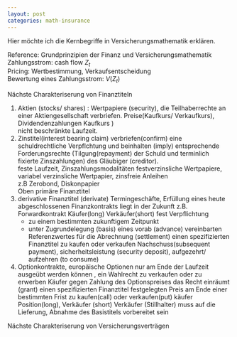 ```yaml
---
layout: post
categories: math-insurance
---
```


Hier möchte ich die Kernbegriffe in Versicherungsmathematik erklären.

Reference: Grundprinzipien der Finanz und Versicherungsmathematik 
Zahlungsstrom: cash flow ${Z_t}$ \
Pricing: Wertbestimmung, Verkaufsentscheidung \
Bewertung eines Zahlungsstrom: $V({Z_t})$

Nächste Charakteriserung von Finanztiteln
1. Aktien (stocks/ shares) : Wertpapiere (security), die Teilhaberrechte an einer Aktiengesellschaft verbriefen. Preise(Kaufkurs/ Verkaufkurs), Dividendenzahlungen
Kaufkurs ) \
    nicht beschränkte Laufzeit. 
2. Zinstitel(interest bearing claim) verbriefen(confirm) eine schuldrechtliche Verpflchtung und beinhalten (imply) entsprechende Forderungsrechte (Tilgung(repayment) der Schuld und terminlich fixierte Zinszahlungen) des Gläubiger (creditor).\
feste Laufzeit, Zinszahlungsmodalitäten festverzinsliche Wertpapiere, variabel verzinsliche Wertpapier, zinsfreie Anleihen \
   z.B Zerobond, Diskonpapier \
Oben primäre Finanztitel
4. derivative Finanztitel (derivate) Termingeschäfte, Erfüllung eines heute abgeschlossenen Finanzkontrakts liegt in der Zukunft
z.B. Forwardkontrakt Käufer(long) Verkäufer(short) fest Verpflichtung
   * zu einem bestimmten zukunftigem Zeitpunkt
   * unter Zugrundelegung (basis) eines vorab (advance) vereinbarten Referenzwertes für die Abrechnung (settlement)
einen spezifizierten Finanztitel zu kaufen oder verkaufen Nachschuss(subsequent payment), sicherheitsleistung (security deposit), aufgezehrt/ aufzehren (to consume)
5. Optionkontrakte, europäische Optionen nur am Ende der Laufzeit ausgeübt werden können , ein Wahlrecht zu verkaufen oder zu erwerben 
   Käufer gegen Zahlung des Optionspreises das Recht einräumt (grant)
   einen spezifizierten Finanztitel
   festgelegten Preis
   am Ende einer bestimmten Frist
   zu kaufen(call) oder verkaufen(put)
   käufer Position(long), Verkäufer (short)
Verkäufer (Stillhalter)  muss auf die Lieferung, Abnahme des Basistitels vorbereitet sein


Nächste Charakteriserung von Versicherungsverträgen
